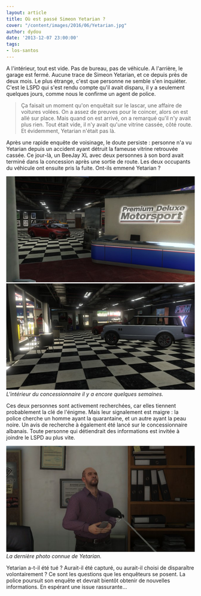 ```yaml
---
layout: article
title: Où est passé Simeon Yetarian ?
cover: "/content/images/2016/06/Yetarian.jpg"
author: dydou
date: '2013-12-07 23:00:00'
tags:
- los-santos
---
```


A l'intérieur, tout est vide. Pas de bureau, pas de véhicule. A l'arrière, le garage est fermé. Aucune trace de Simeon Yetarian, et ce depuis près de deux mois. Le plus étrange, c'est que personne ne semble s'en inquiéter. C'est le LSPD qui s'est rendu compte qu'il avait disparu, il y a seulement quelques jours, comme nous le confirme un agent de police.

> Ça faisait un moment qu'on enquêtait sur le lascar, une affaire de voitures volées. On a assez de preuves pour le coincer, alors on est allé sur place. Mais quand on est arrivé, on a remarqué qu'il n'y avait plus rien. Tout était vide, il n'y avait qu'une vitrine cassée, côté route. Et évidemment, Yetarian n'était pas là.

Après une rapide enquête de voisinage, le doute persiste : personne n'a vu Yetarian depuis un accident ayant détruit la fameuse vitrine retrouvée cassée. Ce jour-là, un BeeJay XL avec deux personnes à son bord avait terminé dans la concession après une sortie de route. Les deux occupants du véhicule ont ensuite pris la fuite. Ont-ils emmené Yetarian ?

![](/content/images/2016/06/Yetarian2_0.jpg)
![L'intérieur du concessionnaire il y a encore quelques semaines.](/content/images/2016/06/Yetarian3.jpg)
_L'intérieur du concessionnaire il y a encore quelques semaines._

Ces deux personnes sont activement recherchées, car elles tiennent probablement la clé de l'énigme. Mais leur signalement est maigre : la police cherche un homme ayant la quarantaine, et un autre ayant la peau noire. Un avis de recherche à également été lancé sur le concessionnaire albanais. Toute personne qui détiendrait des informations est invitée à joindre le LSPD au plus vite.

![La dernière photo connue de Yetarian.](/content/images/2016/06/Yetarian5.jpg)
_La dernière photo connue de Yetarian._

Yetarian a-t-il été tué ? Aurait-il été capturé, ou aurait-il choisi de disparaître volontairement ? Ce sont les questions que les enquêteurs se posent. La police poursuit son enquête et devrait bientôt obtenir de nouvelles informations. En espérant une issue rassurante...